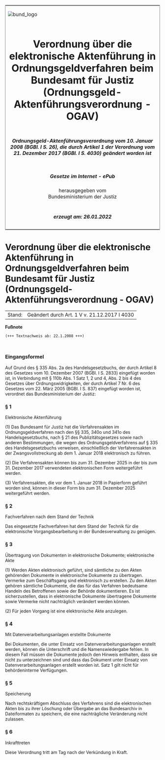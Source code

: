 <span id="DECKBLATT.html"></span>

<table border="0" frame="border" width="100%">

<tr valign="top">

<td align="left">

![bund\_logo](BfJ_2021_Web_de_de.gif)

</td>

<td align="right">

 

</td>

</tr>

<tr align="center" valign="middle">

<td colspan="2">

# Verordnung über die elektronische Aktenführung in Ordnungsgeldverfahren beim Bundesamt für Justiz (Ordnungsgeld-Aktenführungsverordnung - OGAV)

</td>

</tr>

<tr align="center" valign="middle">

<td colspan="2">

##### Ordnungsgeld-Aktenführungsverordnung vom 10. Januar 2008 (BGBl. I S. 26), die durch Artikel 1 der Verordnung vom 21. Dezember 2017 (BGBl. I S. 4030) geändert worden ist

</td>

</tr>

<tr align="center" valign="middle">

<td colspan="2">

  
  

##### Gesetze im Internet - ePub  
  
herausgegeben vom  
Bundesministerium der Justiz

</td>

</tr>

<tr align="center" valign="bottom">

<td colspan="2">

  
  

##### erzeugt am: 26.01.2022

</td>

</tr>

</table>

<span id="BJNR002600008.html"></span>

# Verordnung über die elektronische Aktenführung in Ordnungsgeldverfahren beim Bundesamt für Justiz (Ordnungsgeld-Aktenführungsverordnung - OGAV)

<div>

<div class="jnhtml">

|        |                                              |
| ------ | -------------------------------------------- |
| Stand: | Geändert durch Art. 1 V v. 21.12.2017 I 4030 |

</div>

</div>

<div>

  
**Fußnote**

<div class="jnhtml">

<div>

<div class="jurAbsatz">

  

``` 
(+++ Textnachweis ab: 22.1.2008 +++)

 
```

</div>

</div>

</div>

</div>

<span id="BJNR002600008BJNE000100000.html"></span>

### Eingangsformel  

<div>

<div class="jnhtml">

<div>

<div class="jurAbsatz">

Auf Grund des § 335 Abs. 2a des Handelsgesetzbuchs, der durch Artikel 8
des Gesetzes vom 10. Dezember 2007 (BGBl. I S. 2833) eingefügt worden
ist, in Verbindung mit § 110b Abs. 1 Satz 1, 2 und 4, Abs. 2 bis 4 des
Gesetzes über Ordnungswidrigkeiten, der durch Artikel 7 Nr. 6 des
Gesetzes vom 22. März 2005 (BGBl. I S. 837) eingefügt worden ist,
verordnet das Bundesministerium der Justiz:

</div>

</div>

</div>

</div>

<span id="BJNR002600008BJNE000201123.html"></span>

### § 1  
Elektronische Aktenführung

<div>

<div class="jnhtml">

<div>

<div class="jurAbsatz">

(1) Das Bundesamt für Justiz hat die Verfahrensakten im
Ordnungsgeldverfahren nach den §§ 335, 340o und 341o des
Handelsgesetzbuchs, nach § 21 des Publizitätsgesetzes sowie nach anderen
Bestimmungen, die wegen des Ordnungsgeldverfahrens auf § 335 des
Handelsgesetzbuchs verweisen, einschließlich der Verfahrensakten in der
Zwangsvollstreckung ab dem 1. Januar 2018 elektronisch zu führen.

</div>

<div class="jurAbsatz">

(2) Die Verfahrensakten können bis zum 31. Dezember 2025 in der bis zum
31. Dezember 2017 verwendeten elektronischen Form weitergeführt werden.

</div>

<div class="jurAbsatz">

(3) Verfahrensakten, die vor dem 1. Januar 2018 in Papierform geführt
worden sind, können in dieser Form bis zum 31. Dezember 2025
weitergeführt werden.

</div>

</div>

</div>

</div>

<span id="BJNR002600008BJNE000300000.html"></span>

### § 2  
Fachverfahren nach dem Stand der Technik

<div>

<div class="jnhtml">

<div>

<div class="jurAbsatz">

Das eingesetzte Fachverfahren hat dem Stand der Technik für die
elektronische Vorgangsbearbeitung in der Bundesverwaltung zu genügen.

</div>

</div>

</div>

</div>

<span id="BJNR002600008BJNE000400000.html"></span>

### § 3  
Übertragung von Dokumenten in elektronische Dokumente; elektronische Akte

<div>

<div class="jnhtml">

<div>

<div class="jurAbsatz">

(1) Werden Akten elektronisch geführt, sind sämtliche zu den Akten
gehörenden Dokumente in elektronische Dokumente zu übertragen. Vermerke
zum Geschäftsgang sind elektronisch zu erstellen. Zu den Akten gehören
sämtliche Dokumente, die das für das Verfahren bedeutsame Handeln des
Betroffenen sowie der Behörde dokumentieren. Es ist sicherzustellen,
dass in elektronische Dokumente übertragene Dokumente sowie Vermerke
nicht nachträglich verändert werden können.

</div>

<div class="jurAbsatz">

(2) Für jeden Vorgang ist eine elektronische Akte anzulegen.

</div>

</div>

</div>

</div>

<span id="BJNR002600008BJNE000500000.html"></span>

### § 4  
Mit Datenverarbeitungsanlagen erstellte Dokumente

<div>

<div class="jnhtml">

<div>

<div class="jurAbsatz">

Bei Dokumenten, die unter Einsatz von Datenverarbeitungsanlagen erstellt
werden, können die Unterschrift und die Namenswiedergabe fehlen. In
diesem Fall müssen die Dokumente jedoch den Hinweis enthalten, dass sie
nicht zu unterzeichnen sind und dass das Dokument unter Einsatz von
Datenverarbeitungsanlagen erstellt worden ist. Satz 1 gilt nicht für
behördeninterne Verfügungen.

</div>

</div>

</div>

</div>

<span id="BJNR002600008BJNE000600000.html"></span>

### § 5  
Speicherung

<div>

<div class="jnhtml">

<div>

<div class="jurAbsatz">

Nach rechtskräftigem Abschluss des Verfahrens sind die elektronischen
Akten bis zu ihrer Löschung oder Übergabe an das Bundesarchiv in
Dateiformaten zu speichern, die eine nachträgliche Veränderung nicht
zulassen.

</div>

</div>

</div>

</div>

<span id="BJNR002600008BJNE000700000.html"></span>

### § 6  
Inkrafttreten

<div>

<div class="jnhtml">

<div>

<div class="jurAbsatz">

Diese Verordnung tritt am Tag nach der Verkündung in Kraft.

</div>

</div>

</div>

</div>
